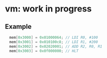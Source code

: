 # vm: work in progress

## Example
```c
  mem[0x3000] = 0x01000064; // LDI R0, #100
  mem[0x3001] = 0x010100c8; // LDI R1, #200
  mem[0x3002] = 0x02020001; // ADD R2, R0, R1
  mem[0x3003] = 0x0f000000; // HLT
```
